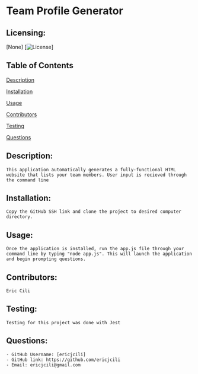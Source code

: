 # Team Profile Generator
## Licensing: 
[None]
[![License](https://img.shields.io/badge/License-None%202.0-blue.svg)]
## Table of Contents 
[Description](#description)

[Installation](#installation)

[Usage](#usage)

[Contributors](#contributors)

[Testing](#testing)

[Questions](#questions)

## Description:
    This application automatically generates a fully-functional HTML website that lists your team members. User input is recieved through the command line
## Installation:
    Copy the GitHub SSH link and clone the project to desired computer directory.
## Usage:
    Once the application is installed, run the app.js file through your command line by typing "node app.js". This will launch the application and begin prompting questions.
## Contributors:
    Eric Cili
## Testing:
    Testing for this project was done with Jest
## Questions:
    - GitHub Username: [ericjcili]
    - GitHub link: https://github.com/ericjcili
    - Email: ericjcili@gmail.com 